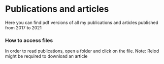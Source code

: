 # Publications and articles

Here you can find pdf versions of all my publications and articles published from 2017 to 2021

### How to access files

In order to read publications, open a folder and click on the file.
Note: Relod might be required to download an article
